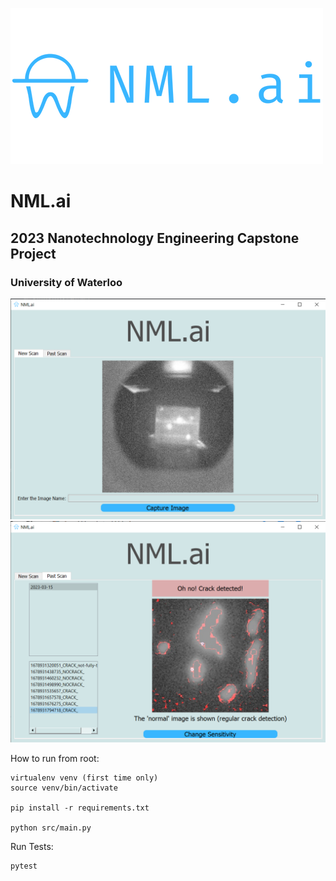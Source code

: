 ![NML.ai logo](assets/nml.ai.png)

# NML.ai

## 2023 Nanotechnology Engineering Capstone Project

### University of Waterloo

![new scan](assets/new-scan.png)
![new scan](assets/highlighted-crack.png)

How to run from root:

```
virtualenv venv (first time only)
source venv/bin/activate

pip install -r requirements.txt

python src/main.py
```

Run Tests:

```
pytest
```
